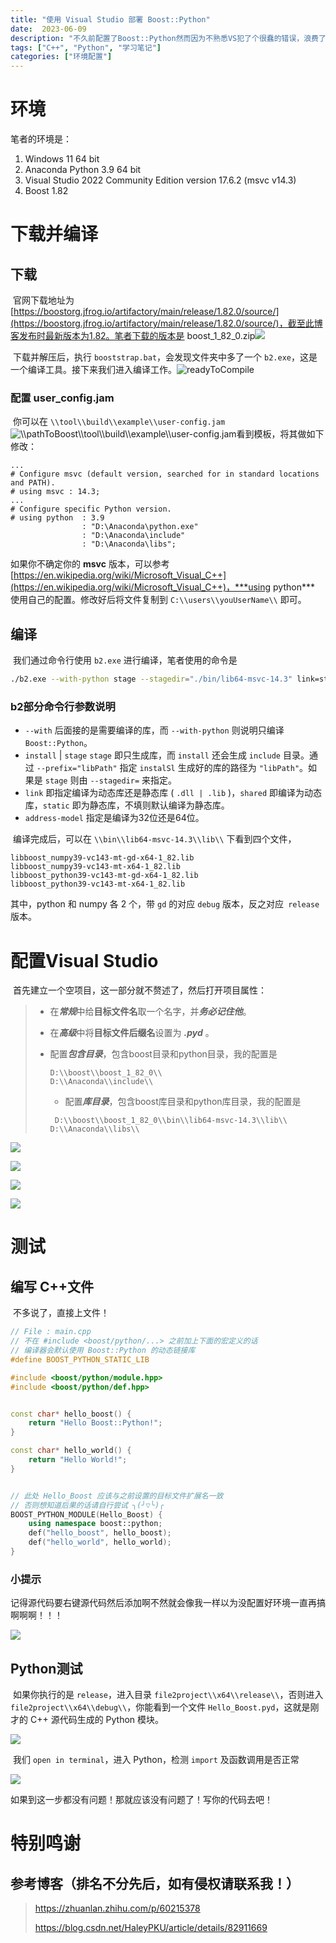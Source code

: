 ```yaml
---
title: "使用 Visual Studio 部署 Boost::Python"
date:  2023-06-09
description: "不久前配置了Boost::Python然而因为不熟悉VS犯了个很蠢的错误，浪费了一个多晚上，有感而发写篇博客吧！纪念我被浪费的晚上！"
tags: ["C++", "Python", "学习笔记"]
categories: ["环境配置"]
---
```


# 环境

笔者的环境是：

1. Windows 11 64 bit
2. Anaconda Python 3.9 64 bit
3. Visual Studio 2022 Community Edition version 17.6.2 (msvc v14.3)
4. Boost 1.82 

# 下载并编译

## 下载

​        官网下载地址为 [https://boostorg.jfrog.io/artifactory/main/release/1.82.0/source/](https://boostorg.jfrog.io/artifactory/main/release/1.82.0/source/)，截至此博客发布时最新版本为1.82。笔者下载的版本是 boost_1_82_0.zip![](DownloadZIP.png)

​		下载并解压后，执行 ```booststrap.bat```，会发现文件夹中多了一个 ```b2.exe```，这是一个编译工具。接下来我们进入编译工作。![readyToCompile](booststrap2b2.png)

### 配置 user_config.jam

​		你可以在 ```\\tool\\build\\example\\user-config.jam```![```\\pathToBoost\\tool\\build\\example\\user-config.jam```](user_config.png)看到模板，将其做如下修改：

```
...
# Configure msvc (default version, searched for in standard locations and PATH).
# using msvc : 14.3;
...
# Configure specific Python version.
# using python  : 3.9
                : "D:\Anaconda\python.exe"
                : "D:\Anaconda\include"
                : "D:\Anaconda\libs";
```

如果你不确定你的 **msvc** 版本，可以参考 [https://en.wikipedia.org/wiki/Microsoft_Visual_C++](https://en.wikipedia.org/wiki/Microsoft_Visual_C++)，***using python*** 使用自己的配置。修改好后将文件复制到 ```C:\\users\\youUserName\\``` 即可。

## 编译

​		我们通过命令行使用 ```b2.exe``` 进行编译，笔者使用的命令是

```bash
./b2.exe --with-python stage --stagedir="./bin/lib64-msvc-14.3" link=static address-model=64
```

### b2部分命令行参数说明

* ```--with``` 后面接的是需要编译的库，而 ```--with-python``` 则说明只编译 ```Boost::Python```。
* `install` | ```stage``` ```stage``` 即只生成库，而 `install` 还会生成 `include` 目录。通过 `--prefix="libPath"` 指定 `instalSl` 生成好的库的路径为 `"libPath"`。如果是 `stage` 则由 `--stagedir=` 来指定。
* `link` 即指定编译为动态库还是静态库 ( `.dll | .lib` )，`shared` 即编译为动态库，`static` 即为静态库，不填则默认编译为静态库。
* ```address-model``` 指定是编译为32位还是64位。

​		编译完成后，可以在 ```\\bin\\lib64-msvc-14.3\\lib\\``` 下看到四个文件，

```
libboost_numpy39-vc143-mt-gd-x64-1_82.lib
libboost_numpy39-vc143-mt-x64-1_82.lib
libboost_python39-vc143-mt-gd-x64-1_82.lib
libboost_python39-vc143-mt-x64-1_82.lib
```

其中，python 和 numpy 各 2 个，带 `gd` 的对应 ```debug``` 版本，反之对应``` release``` 版本。

# 配置Visual Studio

​		首先建立一个空项目，这一部分就不赘述了，然后打开项目属性：

> * 在***常规***中给**目标文件名**取一个名字，并***务必记住他***。
>
> * 在***高级***中将**目标文件后缀名**设置为 ***.pyd*** 。
>
> * 配置***包含目录***，包含boost目录和python目录，我的配置是
>
>   ```
>   D:\\boost\\boost_1_82_0\\
>   D:\\Anaconda\\include\\
>   ```
>
>   * 配置***库目录***，包含boost库目录和python库目录，我的配置是
>
>   ```
>    D:\\boost\\boost_1_82_0\\bin\\lib64-msvc-14.3\\lib\\
>   D:\\Anaconda\\libs\\
>   ```
> 

![](configuration.png)

![](config1.png)

![](config2.png)

![](config3.png)

# 测试

## 编写 C++文件

​		不多说了，直接上文件！

```c++
// File : main.cpp
// 不在 #include <boost/python/...> 之前加上下面的宏定义的话
// 编译器会默认使用 Boost::Python 的动态链接库
#define BOOST_PYTHON_STATIC_LIB

#include <boost/python/module.hpp>
#include <boost/python/def.hpp>


const char* hello_boost() {
    return "Hello Boost::Python!";
}

const char* hello_world() {
    return "Hello World!";
}


// 此处 Hello_Boost 应该与之前设置的目标文件扩展名一致
// 否则想知道后果的话请自行尝试 ╮(╯▽╰)╭
BOOST_PYTHON_MODULE(Hello_Boost) {
    using namespace boost::python;
    def("hello_boost", hello_boost);
    def("hello_world", hello_world);
}
```

### 小提示

​		记得源代码要右键源代码然后添加啊不然就会像我一样以为没配置好环境一直再搞啊啊啊！！！

![](sourceFile.png)

## Python测试

​		如果你执行的是 ```release```，进入目录 ```file2project\\x64\\release\\```，否则进入 ```file2project\\x64\\debug\\```，你能看到一个文件 ```Hello_Boost.pyd```，这就是刚才的 C++ 源代码生成的 Python 模块。

![](path2pyd.png)

​		我们 ```open in terminal```，进入 Python，检测 ```import``` 及函数调用是否正常

![](testBoostPython.png)

如果到这一步都没有问题！那就应该没有问题了！写你的代码去吧！

# 特别鸣谢

## 参考博客（排名不分先后，如有侵权请联系我！）

> https://zhuanlan.zhihu.com/p/60215378
>
> https://blog.csdn.net/HaleyPKU/article/details/82911669
